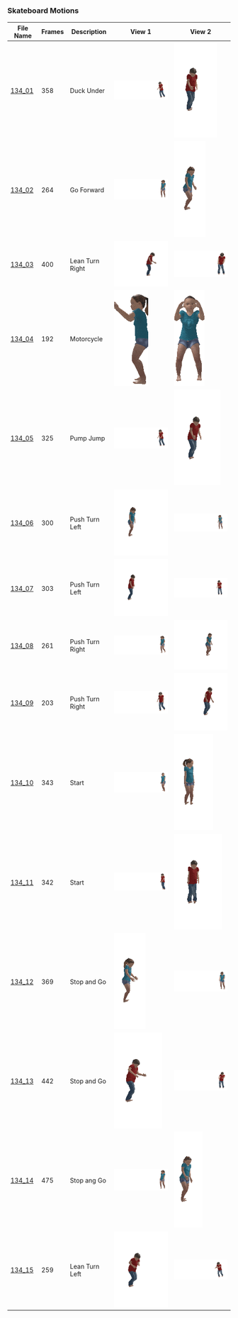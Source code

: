 ### Skateboard Motions
|File Name|Frames|Description|View 1|View 2|
|-|-|-|-|-|
|[134_01](https://github.com/Shriinivas/cmubvh/raw/main/Sequence-131-135/134/Data/134_01.zip)|358|Duck Under|<img src="https://github.com/Shriinivas/cmubvhgifs/blob/main/Sequence-131-135/134/134_01_0.gif"/>|<img src="https://github.com/Shriinivas/cmubvhgifs/blob/main/Sequence-131-135/134/134_01_1.gif"/>|
|[134_02](https://github.com/Shriinivas/cmubvh/raw/main/Sequence-131-135/134/Data/134_02.zip)|264|Go Forward|<img src="https://github.com/Shriinivas/cmubvhgifs/blob/main/Sequence-131-135/134/134_02_0.gif"/>|<img src="https://github.com/Shriinivas/cmubvhgifs/blob/main/Sequence-131-135/134/134_02_1.gif"/>|
|[134_03](https://github.com/Shriinivas/cmubvh/raw/main/Sequence-131-135/134/Data/134_03.zip)|400|Lean Turn Right|<img src="https://github.com/Shriinivas/cmubvhgifs/blob/main/Sequence-131-135/134/134_03_0.gif"/>|<img src="https://github.com/Shriinivas/cmubvhgifs/blob/main/Sequence-131-135/134/134_03_1.gif"/>|
|[134_04](https://github.com/Shriinivas/cmubvh/raw/main/Sequence-131-135/134/Data/134_04.zip)|192|Motorcycle|<img src="https://github.com/Shriinivas/cmubvhgifs/blob/main/Sequence-131-135/134/134_04_0.gif"/>|<img src="https://github.com/Shriinivas/cmubvhgifs/blob/main/Sequence-131-135/134/134_04_1.gif"/>|
|[134_05](https://github.com/Shriinivas/cmubvh/raw/main/Sequence-131-135/134/Data/134_05.zip)|325|Pump Jump|<img src="https://github.com/Shriinivas/cmubvhgifs/blob/main/Sequence-131-135/134/134_05_0.gif"/>|<img src="https://github.com/Shriinivas/cmubvhgifs/blob/main/Sequence-131-135/134/134_05_1.gif"/>|
|[134_06](https://github.com/Shriinivas/cmubvh/raw/main/Sequence-131-135/134/Data/134_06.zip)|300|Push Turn Left|<img src="https://github.com/Shriinivas/cmubvhgifs/blob/main/Sequence-131-135/134/134_06_0.gif"/>|<img src="https://github.com/Shriinivas/cmubvhgifs/blob/main/Sequence-131-135/134/134_06_1.gif"/>|
|[134_07](https://github.com/Shriinivas/cmubvh/raw/main/Sequence-131-135/134/Data/134_07.zip)|303|Push Turn Left|<img src="https://github.com/Shriinivas/cmubvhgifs/blob/main/Sequence-131-135/134/134_07_0.gif"/>|<img src="https://github.com/Shriinivas/cmubvhgifs/blob/main/Sequence-131-135/134/134_07_1.gif"/>|
|[134_08](https://github.com/Shriinivas/cmubvh/raw/main/Sequence-131-135/134/Data/134_08.zip)|261|Push Turn Right|<img src="https://github.com/Shriinivas/cmubvhgifs/blob/main/Sequence-131-135/134/134_08_0.gif"/>|<img src="https://github.com/Shriinivas/cmubvhgifs/blob/main/Sequence-131-135/134/134_08_1.gif"/>|
|[134_09](https://github.com/Shriinivas/cmubvh/raw/main/Sequence-131-135/134/Data/134_09.zip)|203|Push Turn Right|<img src="https://github.com/Shriinivas/cmubvhgifs/blob/main/Sequence-131-135/134/134_09_0.gif"/>|<img src="https://github.com/Shriinivas/cmubvhgifs/blob/main/Sequence-131-135/134/134_09_1.gif"/>|
|[134_10](https://github.com/Shriinivas/cmubvh/raw/main/Sequence-131-135/134/Data/134_10.zip)|343|Start|<img src="https://github.com/Shriinivas/cmubvhgifs/blob/main/Sequence-131-135/134/134_10_0.gif"/>|<img src="https://github.com/Shriinivas/cmubvhgifs/blob/main/Sequence-131-135/134/134_10_1.gif"/>|
|[134_11](https://github.com/Shriinivas/cmubvh/raw/main/Sequence-131-135/134/Data/134_11.zip)|342|Start|<img src="https://github.com/Shriinivas/cmubvhgifs/blob/main/Sequence-131-135/134/134_11_0.gif"/>|<img src="https://github.com/Shriinivas/cmubvhgifs/blob/main/Sequence-131-135/134/134_11_1.gif"/>|
|[134_12](https://github.com/Shriinivas/cmubvh/raw/main/Sequence-131-135/134/Data/134_12.zip)|369|Stop and Go|<img src="https://github.com/Shriinivas/cmubvhgifs/blob/main/Sequence-131-135/134/134_12_0.gif"/>|<img src="https://github.com/Shriinivas/cmubvhgifs/blob/main/Sequence-131-135/134/134_12_1.gif"/>|
|[134_13](https://github.com/Shriinivas/cmubvh/raw/main/Sequence-131-135/134/Data/134_13.zip)|442|Stop and Go|<img src="https://github.com/Shriinivas/cmubvhgifs/blob/main/Sequence-131-135/134/134_13_0.gif"/>|<img src="https://github.com/Shriinivas/cmubvhgifs/blob/main/Sequence-131-135/134/134_13_1.gif"/>|
|[134_14](https://github.com/Shriinivas/cmubvh/raw/main/Sequence-131-135/134/Data/134_14.zip)|475|Stop ang Go|<img src="https://github.com/Shriinivas/cmubvhgifs/blob/main/Sequence-131-135/134/134_14_0.gif"/>|<img src="https://github.com/Shriinivas/cmubvhgifs/blob/main/Sequence-131-135/134/134_14_1.gif"/>|
|[134_15](https://github.com/Shriinivas/cmubvh/raw/main/Sequence-131-135/134/Data/134_15.zip)|259|Lean Turn Left|<img src="https://github.com/Shriinivas/cmubvhgifs/blob/main/Sequence-131-135/134/134_15_0.gif"/>|<img src="https://github.com/Shriinivas/cmubvhgifs/blob/main/Sequence-131-135/134/134_15_1.gif"/>|
